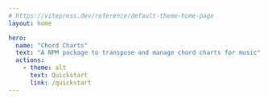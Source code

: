 ```yaml
---
# https://vitepress.dev/reference/default-theme-home-page
layout: home

hero:
  name: "Chord Charts"
  text: "A NPM package to transpose and manage chord charts for music"
  actions:
    - theme: alt
      text: Quickstart
      link: /quickstart
---
```


